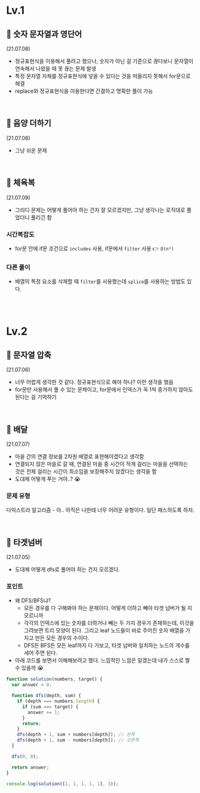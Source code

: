 # Lv.1

## 🤖 숫자 문자열과 영단어

(21.07.08)

- 정규표현식을 이용해서 풀려고 했으나, 숫자가 아닌 걸 기준으로 끊다보니 문자열이 연속해서 나왔을 때 못 끊는 문제 발생
- 특정 문자열 자체를 정규표현식에 넣을 수 있다는 것을 떠올리지 못해서 for문으로 해결
- replace와 정규표현식을 이용한다면 간결하고 명확한 풀이 가능

<br>

## 🤖 음양 더하기

(21.07.08)

- 그냥 쉬운 문제

<br>

## 🤖 체육복

(21.07.09)

- 그리디 문제는 어떻게 풀어야 하는 건지 잘 모르겠지만, 그냥 생각나는 로직대로 풀었더니 풀리긴 함

### 시간복잡도

- for문 안에 if문 조건으로 `includes` 사용, if문에서 `filter` 사용 👉 `O(n³)`

### 다른 풀이

- 배열의 특정 요소를 삭제할 때 `filter`를 사용했는데 `splice`를 사용하는 방법도 있다.

<br>
<br>

# Lv.2

## 🤖 문자열 압축

(21.07.06)

- 너무 어렵게 생각한 것 같다. 정규표현식으로 해야 하나? 이런 생각을 했음
- for문만 사용해서 풀 수 있는 문제이고, for문에서 인덱스가 꼭 1씩 증가하지 않아도 된다는 걸 기억하기

<br>

## 🤖 배달

(21.07.07)

- 마을 간의 연결 정보를 2차원 배열로 표현해야겠다고 생각함
- 연결되지 않은 마을로 갈 때, 연결된 마을 중 시간이 적게 걸리는 마을을 선택하는 것은 전체 걸리는 시간이 최소임을 보장해주지 않겠다는 생각을 함
- 도대체 어떻게 푸는 거야..? 😭

### 문제 유형

다익스트라 알고리즘 - 아.. 아직은 나한테 너무 어려운 유형이다. 일단 패스하도록 하자.

<br>

## 🤖 타겟넘버

(21.07.05)

- 도대체 어떻게 dfs로 풀어야 하는 건지 모르겠다.

### 포인트

- 왜 DFS/BFS냐?
  - 모든 경우를 다 구해봐야 하는 문제이다. 어떻게 더하고 빼야 타겟 넘버가 될 지 모르니까
  - 각각의 인덱스에 있는 숫자를 더하거나 빼는 두 가지 경우가 존재하는데, 이것을 그려보면 트리 모양이 된다. 그리고 leaf 노드들이 바로 주어진 숫자 배열을 가지고 만든 모든 경우의 수이다.
  - DFS든 BFS든 모든 leaf까지 다 가보고, 타겟 넘버와 일치하는 노드의 개수를 세어 주면 된다.
- 아래 코드를 보면서 이해해보려고 했다. 느낌적인 느낌은 알겠는데 내가 스스로 짤 수 있을까 😭
```js
function solution(numbers, target) {
  var answer = 0;

  function dfs(depth, sum) {
    if (depth === numbers.length) {
      if (sum === target) {
        answer += 1;
      }
      return;
    }
    dfs(depth + 1, sum + numbers[depth]); // 왼쪽
    dfs(depth + 1, sum - numbers[depth]); // 오른쪽
  }

  dfs(0, 0);

  return answer;
}

console.log(solution([1, 1, 1, 1, 1], 3));
```
